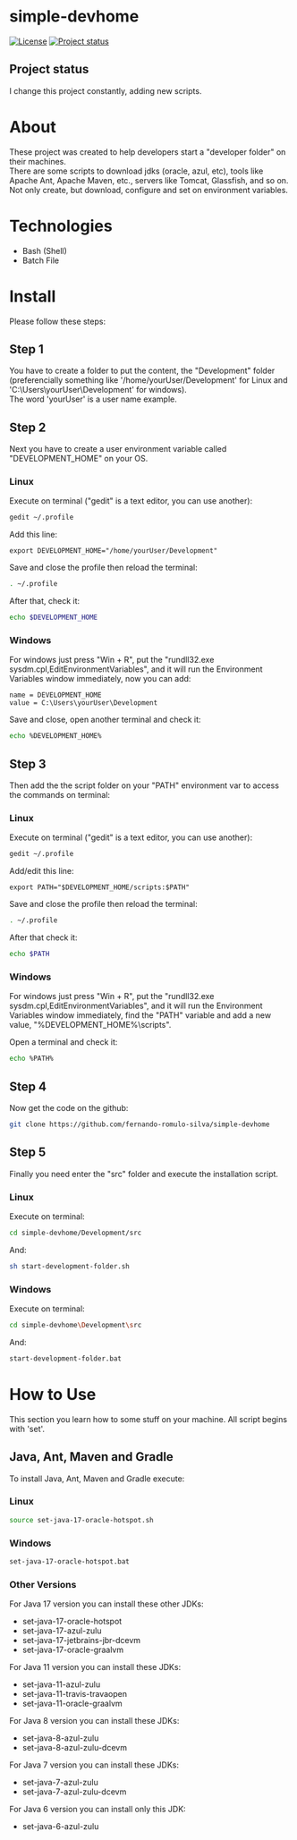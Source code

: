 # simple-devhome

[![License](https://img.shields.io/badge/License-Apache%202.0-blue.svg)](https://opensource.org/licenses/Apache-2.0)
[![Project status](https://img.shields.io/badge/Project%20status-Maintenance-orange.svg)](https://img.shields.io/badge/Project%20status-Maintenance-orange.svg)

## Project status

I change this project constantly, adding new scripts.

# About

These project was created to help developers start a "developer folder" on their machines. <br />
There are some scripts to download jdks (oracle, azul, etc), tools like Apache Ant, Apache Maven, etc., servers like Tomcat, Glassfish, and so on.
Not only create, but download, configure and set on environment variables.

# Technologies

- Bash (Shell)
- Batch File

# Install

Please follow these steps:

## Step 1

You have to create a folder to put the content, the "Development" folder (preferencially something like '/home/yourUser/Development' for Linux and 'C:\Users\yourUser\Development' for windows). <br />
The word 'yourUser' is a user name example. <br />

## Step 2

Next you have to create a user environment variable called "DEVELOPMENT_HOME" on your OS. <br />

### Linux

Execute on terminal ("gedit" is a text editor, you can use another):

```bash
gedit ~/.profile
```

Add this line:

```
export DEVELOPMENT_HOME="/home/yourUser/Development"
```

Save and close the profile then reload the terminal:

```bash
. ~/.profile
```

After that, check it:

```bash
echo $DEVELOPMENT_HOME
```

### Windows

For windows just press "Win + R", put the "rundll32.exe sysdm.cpl,EditEnvironmentVariables", and it will run the Environment Variables window immediately, now you can add:

```
name = DEVELOPMENT_HOME
value = C:\Users\yourUser\Development
```

Save and close, open another terminal and check it:

```bash
echo %DEVELOPMENT_HOME%
```

## Step 3

Then add the the script folder on your "PATH" environment var to access the commands on terminal:

### Linux

Execute on terminal ("gedit" is a text editor, you can use another):

```bash
gedit ~/.profile
```

Add/edit this line:

```
export PATH="$DEVELOPMENT_HOME/scripts:$PATH"
```

Save and close the profile then reload the terminal:

```bash
. ~/.profile
```

After that check it:

```bash
echo $PATH
```
 
### Windows

For windows just press "Win + R", put the "rundll32.exe sysdm.cpl,EditEnvironmentVariables", and it will run the Environment Variables window immediately, find the "PATH" variable and add a new value, "%DEVELOPMENT_HOME%\scripts".

Open a terminal and check it:

```bash
echo %PATH%
```

## Step 4

Now get the code on the github: 

```bash
git clone https://github.com/fernando-romulo-silva/simple-devhome
```

## Step 5

Finally you need enter the "src" folder and execute the installation script.

### Linux

Execute on terminal:

```bash
cd simple-devhome/Development/src
```

And: 

```bash
sh start-development-folder.sh
```

### Windows

Execute on terminal:

```bash
cd simple-devhome\Development\src
```

And: 

```bash
start-development-folder.bat
```


# How to Use

This section you learn how to some stuff on your machine.
All script begins with 'set'.

## Java, Ant, Maven and Gradle

To install Java, Ant, Maven and Gradle execute:

### Linux

```bash
source set-java-17-oracle-hotspot.sh
```

### Windows

```bash
set-java-17-oracle-hotspot.bat
```

### Other Versions

For Java 17 version you can install these other JDKs:

- set-java-17-oracle-hotspot
- set-java-17-azul-zulu
- set-java-17-jetbrains-jbr-dcevm
- set-java-17-oracle-graalvm
 
For Java 11 version you can install these JDKs:

- set-java-11-azul-zulu
- set-java-11-travis-travaopen
- set-java-11-oracle-graalvm

For Java 8 version you can install these JDKs:

- set-java-8-azul-zulu
- set-java-8-azul-zulu-dcevm

For Java 7 version you can install these JDKs:

- set-java-7-azul-zulu
- set-java-7-azul-zulu-dcevm

For Java 6 version you can install only this JDK:

- set-java-6-azul-zulu

